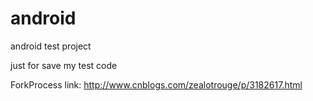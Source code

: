 # android
android test project

just for save my test code

ForkProcess link: http://www.cnblogs.com/zealotrouge/p/3182617.html
